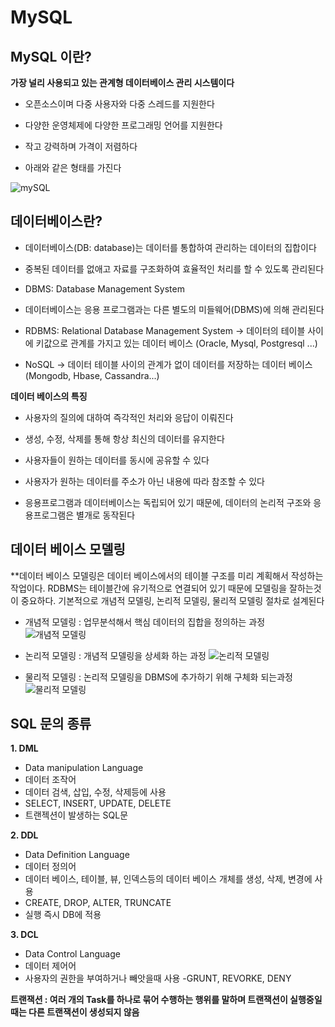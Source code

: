 # MySQL

## MySQL 이란?

**가장 널리 사용되고 있는 관계형 데이터베이스 관리 시스템이다**

- 오픈소스이며 다중 사용자와 다중 스레드를 지원한다

- 다양한 운영체제에 다양한 프로그래밍 언어를 지원한다

- 작고 강력하며 가격이 저렴하다

- 아래와 같은 형태를 가진다

![mySQL](https://user-images.githubusercontent.com/67866773/100301421-714ac180-2fdb-11eb-96bd-74e2f1447551.PNG)

## 데이터베이스란?

- 데이터베이스(DB: database)는 데이터를 통합하여 관리하는 데이터의 집합이다

- 중복된 데이터를 없애고 자료를 구조화하여 효율적인 처리를 할 수 있도록 관리된다

- DBMS: Database Management System

- 데이터베이스는 응용 프로그램과는 다른 별도의 미들웨어(DBMS)에 의해 관리된다

- RDBMS: Relational Database Management System -> 데이터의 테이블 사이에 키값으로 관계를 가지고 있는 데이터 베이스
(Oracle, Mysql, Postgresql ...)

- NoSQL -> 데이터 테이블 사이의 관계가 없이 데이터를 저장하는 데이터 베이스(Mongodb, Hbase, Cassandra...)

**데이터 베이스의 특징**

- 사용자의 질의에 대하여 즉각적인 처리와 응답이 이뤄진다

- 생성, 수정, 삭제를 통해 항상 최신의 데이터를 유지한다

- 사용자들이 원하는 데이터를 동시에 공유할 수 있다

- 사용자가 원하는 데이터를 주소가 아닌 내용에 따라 참조할 수 있다

- 응용프로그램과 데이터베이스는 독립되어 있기 때문에, 데이터의 논리적 구조와 응용프로그램은 별개로 동작된다

## 데이터 베이스 모델링
**데이터 베이스 모델링은 데이터 베이스에서의 테이블 구조를 미리 계획해서 작성하는 작업이다. RDBMS는 테이블간에 유기적으로 연결되어 있기 때문에 모델링을 잘하는것이 중요하다. 기본적으로 개념적 모델링, 논리적 모델링, 물리적 모델링 절차로 설계된다

- 개념적 모델링 : 업무분석해서 핵심 데이터의 집합을 정의하는 과정
![개념적 모델링](https://user-images.githubusercontent.com/67866773/100329673-585d0300-3011-11eb-9550-c033e9b24fde.PNG)

- 논리적 모델링 : 개념적 모델링을 상세화 하는 과정
![논리적 모델링](https://user-images.githubusercontent.com/67866773/100329681-598e3000-3011-11eb-81c2-01326b02fa9b.PNG)

- 물리적 모델링 : 논리적 모델링을 DBMS에 추가하기 위해 구체화 되는과정
![물리적 모델링](https://user-images.githubusercontent.com/67866773/100329686-5abf5d00-3011-11eb-95f1-308b45b6ae53.PNG)

## SQL 문의 종류 

**1. DML**
- Data manipulation Language
- 데이터 조작어
- 데이터 검색, 삽입, 수정, 삭제등에 사용
- SELECT, INSERT, UPDATE, DELETE
- 트랜젝션이 발생하는 SQL문

**2. DDL**
- Data Definition Language
- 데이터 정의어
- 데이터 베이스, 테이블, 뷰, 인덱스등의 데이터 베이스 개체를 생성, 삭제, 변경에 사용
- CREATE, DROP, ALTER, TRUNCATE
- 실행 즉시 DB에 적용

**3. DCL**
- Data Control Language
- 데이터 제어어
- 사용자의 권한을 부여하거나 빼앗을때 사용
-GRUNT, REVORKE, DENY

**트랜잭션 : 여러 개의 Task를 하나로 묶어 수행하는 행위를 말하며 트랜잭션이 실행중일 때는 다른 트랜잭션이 생성되지 않음**



